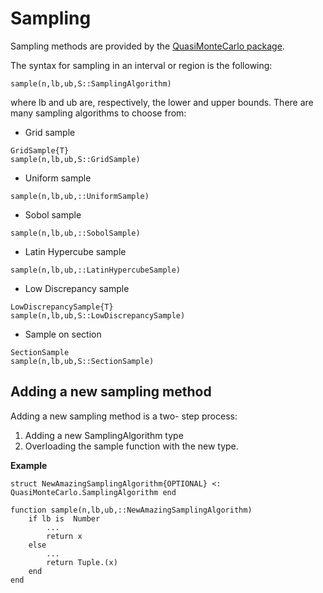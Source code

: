 # Sampling

Sampling methods are provided by the [QuasiMonteCarlo package](https://docs.sciml.ai/QuasiMonteCarlo/stable/).

The syntax for sampling in an interval or region is the following:
```
sample(n,lb,ub,S::SamplingAlgorithm)
```
where lb and ub are, respectively, the lower and upper bounds.
There are many sampling algorithms to choose from:

* Grid sample
```
GridSample{T}
sample(n,lb,ub,S::GridSample)
```

* Uniform sample
```
sample(n,lb,ub,::UniformSample)
```

* Sobol sample
```
sample(n,lb,ub,::SobolSample)
```

* Latin Hypercube sample
```
sample(n,lb,ub,::LatinHypercubeSample)
```

* Low Discrepancy sample
```
LowDiscrepancySample{T}
sample(n,lb,ub,S::LowDiscrepancySample)
```

* Sample on section
```
SectionSample
sample(n,lb,ub,S::SectionSample)
```

## Adding a new sampling method

Adding a new sampling method is a two- step process:

1. Adding a new SamplingAlgorithm type
2. Overloading the sample function with the new type.

**Example**
```
struct NewAmazingSamplingAlgorithm{OPTIONAL} <: QuasiMonteCarlo.SamplingAlgorithm end

function sample(n,lb,ub,::NewAmazingSamplingAlgorithm)
    if lb is  Number
        ...
        return x
    else
        ...
        return Tuple.(x)
    end
end
```
